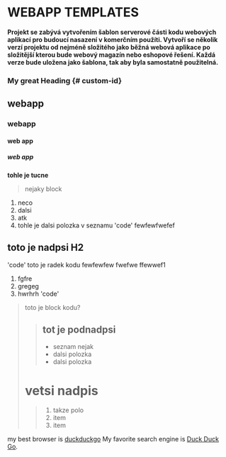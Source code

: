 # WEBAPP TEMPLATES

**Projekt se zabývá vytvořením šablon serverové části kodu webových aplikací pro budoucí nasazení v komerčním použíti. Vytvoří se několik verzí projektu od nejméně složitého jako běžná webová aplikace po složitější kterou bude webový magazín nebo eshopové řešení. Každá verze bude uložena jako šablona, tak aby byla samostatně použitelná.**

### My great Heading {# custom-id}
## webapp
### webapp
#### web app
##### web app

**tohle je tucne**

>nejaky block
>
1. neco
2. dalsi
3. atk
4. tohle je dalsi polozka v seznamu
'code'
fewfewfwefef


## toto je nadpsi H2

'code' toto je radek kodu
fewfewfew
fwefwe
ffewwef1
1. fgfre
2. gregeg
3. hwrhrh
'code' 

> toto je block kodu?
>
> > ## tot je podnadpsi
> > - seznam nejak
> > - dalsi polozka
> > - dalsi polozka   
>
> # vetsi nadpis
> > 1. takze polo
> > 2. item
> > 3. item

my best browser is [duckduckgo](htttps://duckduckgo.com)
My favorite search engine is [Duck Duck Go](https://duckduckgo.com "The best search engine for privacy").

